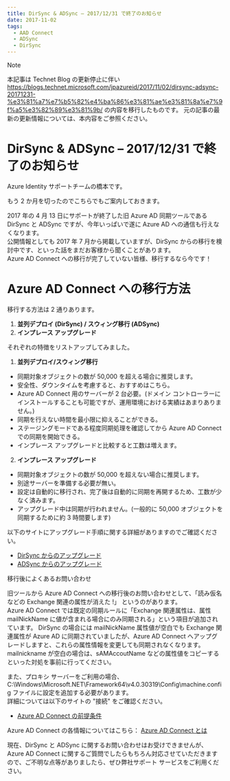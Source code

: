 ```yaml
---
title: DirSync & ADSync – 2017/12/31 で終了のお知らせ
date: 2017-11-02
tags:
  - AAD Connect
  - ADSync
  - DirSync
---
```


> [!NOTE]
> 本記事は Technet Blog の更新停止に伴い https://blogs.technet.microsoft.com/jpazureid/2017/11/02/dirsync-adsync-20171231-%e3%81%a7%e7%b5%82%e4%ba%86%e3%81%ae%e3%81%8a%e7%9f%a5%e3%82%89%e3%81%9b/ の内容を移行したものです。
> 元の記事の最新の更新情報については、本内容をご参照ください。

# DirSync & ADSync – 2017/12/31 で終了のお知らせ  

Azure Identity サポートチームの橋本です。  

もう 2 か月を切ったのでこちらでもご案内しておきます。  

2017 年の 4 月 13 日にサポートが終了した旧 Azure AD 同期ツールである DirSync と ADSync ですが、今年いっぱいで遂に Azure AD への通信も行えなくなります。  
公開情報としても 2017 年 7 月から掲載していますが、DirSync からの移行を検討中です、といった話をまだお客様から聞くことがあります。  
Azure AD Connect への移行が完了していない皆様、移行するなら今です！  

# Azure AD Connect への移行方法  

移行する方法は 2 通りあります。

1. **並列デプロイ (DirSync) / スウィング移行 (ADSync)**  
2. **インプレース アップグレード**  

それぞれの特徴をリストアップしてみました。  

1. **並列デプロイ/スウィング移行**

- 同期対象オブジェクトの数が 50,000 を超える場合に推奨します。  
- 安全性、ダウンタイムを考慮すると、おすすめはこちら。  
- Azure AD Connect 用のサーバーが 2 台必要。(ドメイン コントローラーにインストールすることも可能ですが、運用環境における実績はあまりありません。)  
- 同期を行えない時間を最小限に抑えることができる。  
- ステージングモードである程度同期処理を確認してから Azure AD Connect での同期を開始できる。  
- インプレース アップグレードと比較すると工数は増えます。  

2. **インプレース アップグレード**  

- 同期対象オブジェクトの数が 50,000 を超えない場合に推奨します。  
- 別途サーバーを準備する必要が無い。  
- 設定は自動的に移行され、完了後は自動的に同期を再開するため、工数が少なく済みます。  
- アップグレード中は同期が行われません。(一般的に 50,000 オブジェクトを同期するために約 3 時間要します)  

以下のサイトにアップグレード手順に関する詳細がありますのでご確認ください。

- [DirSync からのアップグレード](https://docs.microsoft.com/ja-jp/azure/active-directory/hybrid/how-to-dirsync-upgrade-get-started)  
- [ADSync からのアップグレード](https://docs.microsoft.com/ja-jp/azure/active-directory/hybrid/how-to-upgrade-previous-version)  

移行後によくあるお問い合わせ  

旧ツールから Azure AD Connect への移行後のお問い合わせとして、「読み仮名などの Exchange 関連の属性が消えた !」 というのがあります。  
Azure AD Connect では既定の同期ルールに「Exchange 関連属性は、属性 mailNickName に値が含まれる場合にのみ同期される」という項目が追加されています。  DirSync の場合には mailNickName 属性値が空白でも Exchange 関連属性が Azure AD に同期されていましたが、Azure AD Connect へアップグレードしますと、これらの属性情報を変更しても同期されなくなります。mailnickname が空白の場合は、sAMAccoutName などの属性値をコピーするといった対処を事前に行ってください。  

また、プロキシ サーバーをご利用の場合、C:\Windows\Microsoft.NET\Framework64\v4.0.30319\Config\machine.config ファイルに設定を追加する必要があります。  
詳細については以下のサイトの "接続" をご確認ください。  

- [Azure AD Connect の前提条件](https://docs.microsoft.com/ja-jp/azure/active-directory/hybrid/how-to-connect-install-prerequisites)  

Azure AD Connect の各情報についてはこちら： [Azure AD Connect とは](https://docs.microsoft.com/ja-jp/azure/active-directory/hybrid/whatis-hybrid-identity)  

現在、DirSync と ADSync に関するお問い合わせはお受けできませんが、Azure AD Connect に関するご質問でしたらもちろん対応させていただきますので、ご不明な点等がありましたら、ぜひ弊社サポート サービスをご利用ください。  
